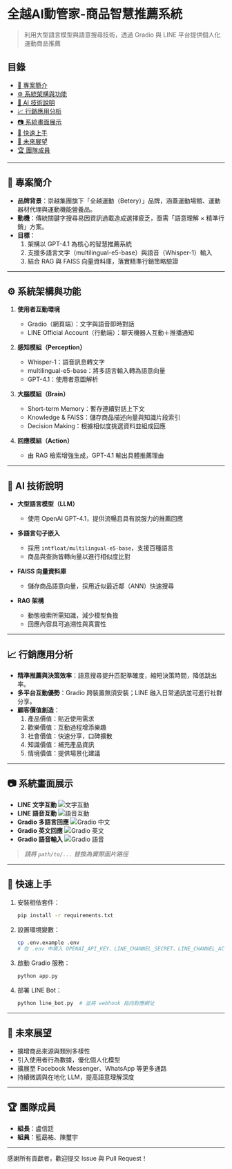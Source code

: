 # 全越AI動管家-商品智慧推薦系統

> 利用大型語言模型與語意搜尋技術，透過 Gradio 與 LINE 平台提供個人化運動商品推薦

## 目錄

- [📌 專案簡介](#專案簡介)
- [⚙️ 系統架構與功能](#系統架構與功能)
- [🤖 AI 技術說明](#ai-技術說明)
- [📈 行銷應用分析](#行銷應用分析)
- [📷 系統畫面展示](#系統畫面展示)
- [🚀 快速上手](#快速上手)
- [🔮 未來展望](#未來展望)
- [🏆 團隊成員](#團隊成員)

---

## 📌 專案簡介

- **品牌背景**：崇越集團旗下「全越運動（Betery）」品牌，涵蓋運動場館、運動器材代理與運動機能營養品。
- **動機**：傳統關鍵字搜尋易因資訊過載造成選擇疲乏，亟需「語意理解 × 精準行銷」方案。
- **目標**：
  1. 架構以 GPT-4.1 為核心的智慧推薦系統
  2. 支援多語言文字（multilingual-e5-base）與語音（Whisper-1）輸入
  3. 結合 RAG 與 FAISS 向量資料庫，落實精準行銷策略驗證

---

## ⚙️ 系統架構與功能

1. **使用者互動環境**
   - Gradio（網頁端）：文字與語音即時對話
   - LINE Official Account（行動端）：聊天機器人互動＋推播通知

2. **感知模組（Perception）**
   - Whisper-1：語音訊息轉文字
   - multilingual-e5-base：將多語言輸入轉為語意向量
   - GPT-4.1：使用者意圖解析

3. **大腦模組（Brain）**
   - Short-term Memory：暫存連續對話上下文
   - Knowledge & FAISS：儲存商品描述向量與知識片段索引
   - Decision Making：根據相似度挑選資料並組成回應

4. **回應模組（Action）**
   - 由 RAG 檢索增強生成，GPT-4.1 輸出具體推薦理由

---

## 🤖 AI 技術說明

- **大型語言模型（LLM）**
  - 使用 OpenAI GPT-4.1，提供流暢且具有說服力的推薦回應

- **多語言句子嵌入**
  - 採用 `intfloat/multilingual-e5-base`，支援百種語言
  - 商品與查詢皆轉向量以進行相似度比對

- **FAISS 向量資料庫**
  - 儲存商品語意向量，採用近似最近鄰（ANN）快速搜尋

- **RAG 架構**
  - 動態檢索所需知識，減少模型負擔
  - 回應內容具可追溯性與真實性

---

## 📈 行銷應用分析

- **精準推薦與決策效率**：語意搜尋提升匹配準確度，縮短決策時間，降低跳出率。
- **多平台互動優勢**：Gradio 跨裝置無須安裝；LINE 融入日常通訊並可進行社群分享。
- **顧客價值創造**：
  1. 產品價值：貼近使用需求
  2. 歡樂價值：互動過程增添樂趣
  3. 社會價值：快速分享，口碑擴散
  4. 知識價值：補充產品資訊
  5. 情境價值：提供場景化建議

---

## 📷 系統畫面展示

- **LINE 文字互動**
  ![文字互動](path/to/fig5.png)
- **LINE 語音互動**
  ![語音互動](path/to/fig6.png)
- **Gradio 多語言回應**
  ![Gradio 中文](path/to/fig7.png)
- **Gradio 英文回應**
  ![Gradio 英文](path/to/fig8.png)
- **Gradio 語音輸入**
  ![Gradio 語音](path/to/fig9.png)

> *請將 `path/to/...` 替換為實際圖片路徑*

---

## 🚀 快速上手

1. 安裝相依套件：
   ```bash
   pip install -r requirements.txt
   ```
2. 設置環境變數：
   ```bash
   cp .env.example .env
   # 在 .env 中填入 OPENAI_API_KEY、LINE_CHANNEL_SECRET、LINE_CHANNEL_ACCESS_TOKEN
   ```
3. 啟動 Gradio 服務：
   ```bash
   python app.py
   ```
4. 部署 LINE Bot：
   ```bash
   python line_bot.py  # 並將 webhook 指向對應網址
   ```

---

## 🔮 未來展望

- 擴增商品來源與類別多樣性
- 引入使用者行為數據，優化個人化模型
- 擴展至 Facebook Messenger、WhatsApp 等更多通路
- 持續微調與在地化 LLM，提高語意理解深度

---

## 🏆 團隊成員

- **組長**：盧信廷
- **組員**：籃勗祐、陳璽宇

---

感謝所有貢獻者，歡迎提交 Issue 與 Pull Request！

